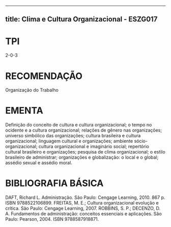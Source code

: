 
---
title: Clima e Cultura Organizacional - ESZG017 
---

# TPI

2-0-3

# RECOMENDAÇÃO

Organização do Trabalho

# EMENTA

Definição do conceito de cultura e cultura organizacional; o tempo no ocidente e a cultura organizacional; relações de gênero nas organizações; universo simbólico das organizações; cultura brasileira e cultura organizacional; linguagem cultural e organizações; ambiente sócio-organizacional; cultura organizacional e imaginário social; repertório cultural brasileiro e organizações; pesquisa de clima organizacional; o estilo brasileiro de administrar; organizações e globalização: o local e o global; assédio sexual e assédio moral.

# BIBLIOGRAFIA BÁSICA

DAFT, Richard L. Administração. São Paulo: Cengage Learning, 2010. 867 p. ISBN 9788522106899.
FREITAS, M. E.; Cultura organizacional evolução e crítica. São Paulo: Cengage Learning, 2007.
ROBBINS, S. P.; DECENZO, D. A. Fundamentos de administração: conceitos essenciais e aplicações. São Paulo: Pearson, 2004. ISBN 9788587918871.
        